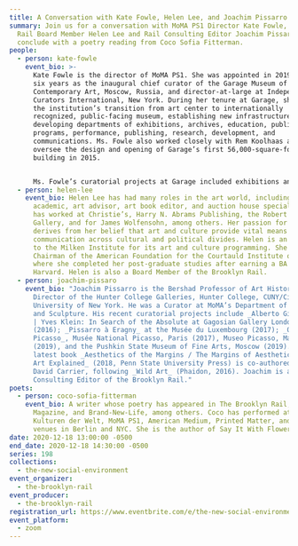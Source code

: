 ```yaml
---
title: A Conversation with Kate Fowle, Helen Lee, and Joachim Pissarro
summary: Join us for a conversation with MoMA PS1 Director Kate Fowle, hosted by
  Rail Board Member Helen Lee and Rail Consulting Editor Joachim Pissarro. We'll
  conclude with a poetry reading from Coco Sofia Fitterman.
people:
  - person: kate-fowle
    event_bio: >-
      Kate Fowle is the director of MoMA PS1. She was appointed in 2019 after
      six years as the inaugural chief curator of the Garage Museum of
      Contemporary Art, Moscow, Russia, and director-at-large at Independent
      Curators International, New York. During her tenure at Garage, she oversaw
      the institution’s transition from art center to internationally
      recognized, public-facing museum, establishing new infrastructure and
      developing departments of exhibitions, archives, education, public
      programs, performance, publishing, research, development, and
      communications. Ms. Fowle also worked closely with Rem Koolhaas and OMA to
      oversee the design and opening of Garage’s first 56,000-square-foot Museum
      building in 2015.


      Ms. Fowle’s curatorial projects at Garage included exhibitions and commissions with David Adjaye, John Baldessari, Sammy Baloji, Louise Bourgeois, Marcel Broodthaers, Olga Chernysheva, Urs Fischer, Rashid Johnson, Irina Korina, Robert Longo, Andrei Monastyrsky, Anri Sala, Taryn Simon, Juergen Teller, and Rirkrit Tiravanija, among others. In 2014 she established Field Research, the first research-oriented program in Russia for artists, and in 2017 she established Garage Triennial of Russian Contemporary Art.
  - person: helen-lee
    event_bio: Helen Lee has had many roles in the art world, including collector,
      academic, art advisor, art book editor, and auction house specialist. She
      has worked at Christie’s, Harry N. Abrams Publishing, the Robert Miller
      Gallery, and for James Wolfensohn, among others. Her passion for the arts
      derives from her belief that art and culture provide vital means of
      communication across cultural and political divides. Helen is an advisor
      to the Milken Institute for its art and culture programming. She is the
      Chairman of the American Foundation for the Courtauld Institute of Art,
      where she completed her post-graduate studies after earning a BA from
      Harvard. Helen is also a Board Member of the Brooklyn Rail.
  - person: joachim-pissaro
    event_bio: "Joachim Pissarro is the Bershad Professor of Art History and
      Director of the Hunter College Galleries, Hunter College, CUNY/City
      University of New York. He was a Curator at MoMA’s Department of Painting
      and Sculpture. His recent curatorial projects include _Alberto Giacometti
      | Yves Klein: In Search of the Absolute at Gagosian Gallery London_
      (2016); _Pissarro à Eragny_ at the Musée du Luxembourg (2017); _Olga
      Picasso_, Musée National Picasso, Paris (2017), Museo Picasso, Málaga
      (2019), and the Pushkin State Museum of Fine Arts, Moscow (2019). His
      latest book _Aesthetics of the Margins / The Margins of Aesthetics: Wild
      Art Explained_ (2018, Penn State University Press) is co-authored with
      David Carrier, following _Wild Art_ (Phaidon, 2016). Joachim is a
      Consulting Editor of the Brooklyn Rail."
poets:
  - person: coco-sofia-fitterman
    event_bio: A writer whose poetry has appeared in The Brooklyn Rail, Provence
      Magazine, and Brand-New-Life, among others. Coco has performed at Haus der
      Kulturen der Welt, MoMA PS1, American Medium, Printed Matter, and other
      venues in Berlin and NYC. She is the author of Say It With Flowers.
date: 2020-12-18 13:00:00 -0500
end_date: 2020-12-18 14:30:00 -0500
series: 198
collections:
  - the-new-social-environment
event_organizer:
  - the-brooklyn-rail
event_producer:
  - the-brooklyn-rail
registration_url: https://www.eventbrite.com/e/the-new-social-environment-195-kate-fowle-tickets-132179212583
event_platform:
  - zoom
---
```

